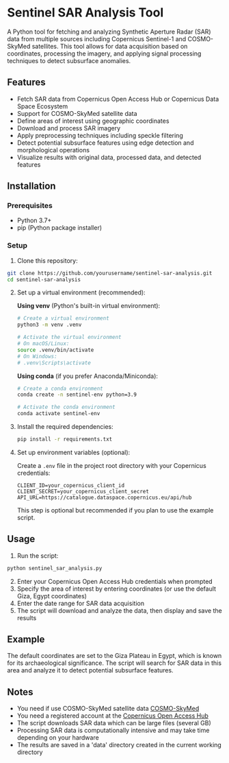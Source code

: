 # Sentinel SAR Analysis Tool

A Python tool for fetching and analyzing Synthetic Aperture Radar (SAR) data from multiple sources including Copernicus Sentinel-1 and COSMO-SkyMed satellites. This tool allows for data acquisition based on coordinates, processing the imagery, and applying signal processing techniques to detect subsurface anomalies.

## Features

- Fetch SAR data from Copernicus Open Access Hub or Copernicus Data Space Ecosystem
- Support for COSMO-SkyMed satellite data
- Define areas of interest using geographic coordinates
- Download and process SAR imagery
- Apply preprocessing techniques including speckle filtering
- Detect potential subsurface features using edge detection and morphological operations
- Visualize results with original data, processed data, and detected features

## Installation

### Prerequisites

- Python 3.7+
- pip (Python package installer)

### Setup

1. Clone this repository:
```bash
git clone https://github.com/yourusername/sentinel-sar-analysis.git
cd sentinel-sar-analysis
```

2. Set up a virtual environment (recommended):

   **Using venv** (Python's built-in virtual environment):
   ```bash
   # Create a virtual environment
   python3 -m venv .venv
   
   # Activate the virtual environment
   # On macOS/Linux:
   source .venv/bin/activate
   # On Windows:
   # .venv\Scripts\activate
   ```

   **Using conda** (if you prefer Anaconda/Miniconda):
   ```bash
   # Create a conda environment
   conda create -n sentinel-env python=3.9
   
   # Activate the conda environment
   conda activate sentinel-env
   ```

3. Install the required dependencies:

   ```bash
   pip install -r requirements.txt
   ```

4. Set up environment variables (optional):

   Create a `.env` file in the project root directory with your Copernicus credentials:
   ```
   CLIENT_ID=your_copernicus_client_id
   CLIENT_SECRET=your_copernicus_client_secret
   API_URL=https://catalogue.dataspace.copernicus.eu/api/hub
   ```
   
   This step is optional but recommended if you plan to use the example script.

## Usage

1. Run the script:

```bash
python sentinel_sar_analysis.py
```

2. Enter your Copernicus Open Access Hub credentials when prompted
3. Specify the area of interest by entering coordinates (or use the default Giza, Egypt coordinates)
4. Enter the date range for SAR data acquisition
5. The script will download and analyze the data, then display and save the results

## Example

The default coordinates are set to the Giza Plateau in Egypt, which is known for its archaeological significance. The script will search for SAR data in this area and analyze it to detect potential subsurface features.

## Notes

- You need if use COSMO-SkyMed satellite data [COSMO-SkyMed](https://registration.cosmo-skymed.it/UMUsers/UserRegistration.html)
- You need a registered account at the [Copernicus Open Access Hub](https://dataspace.copernicus.eu/)
- The script downloads SAR data which can be large files (several GB)
- Processing SAR data is computationally intensive and may take time depending on your hardware
- The results are saved in a 'data' directory created in the current working directory